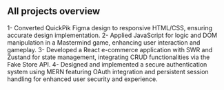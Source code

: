 ## All projects overview
1- Converted QuickPik Figma design to responsive HTML/CSS, ensuring accurate design implementation. 
2- Applied JavaScript for logic and DOM manipulation in a Mastermind game, enhancing user interaction and gameplay. 
3- Developed a React e-commerce application with SWR and Zustand for state management, integrating CRUD functionalities via the 
Fake Store API. 
4- Designed and implemented a secure authentication system using MERN featuring OAuth integration and persistent 
session handling for enhanced user security and experience. 

